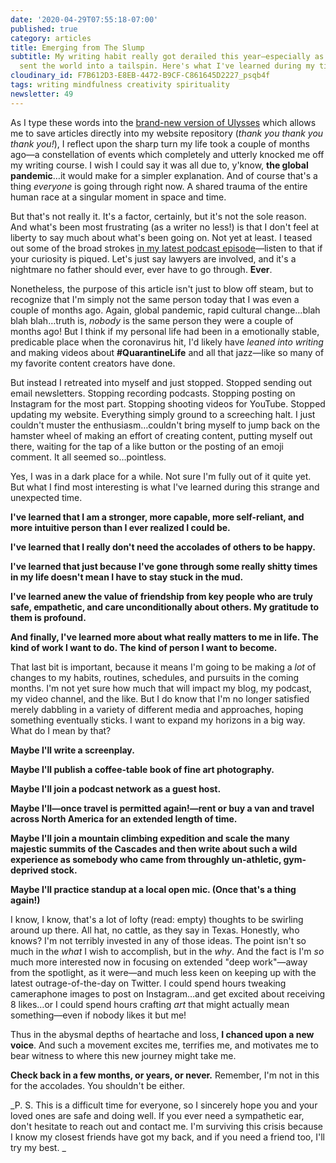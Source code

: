 ```yaml
---
date: '2020-04-29T07:55:18-07:00'
published: true
category: articles
title: Emerging from The Slump
subtitle: My writing habit really got derailed this year—especially as the coronavirus
  sent the world into a tailspin. Here's what I've learned during my time off.
cloudinary_id: F7B612D3-E8EB-4472-B9CF-C861645D2227_psqb4f
tags: writing mindfulness creativity spirituality
newsletter: 49
---
```


As I type these words into the [brand-new version of Ulysses](https://blog.ulysses.app/ulysses-19/) which allows me to save articles directly into my website repository (_thank you thank you thank you!_), I reflect upon the sharp turn my life took a couple of months ago—a constellation of events which completely and utterly knocked me off my writing course. I wish I could say it was all due to, y'know, **the global pandemic**…it would make for a simpler explanation. And of course that's a thing _everyone_ is going through right now. A shared trauma of the entire human race at a singular moment in space and time.

But that's not really it. It's a factor, certainly, but it's not the sole reason. And what's been most frustrating (as a writer no less!) is that I don't feel at liberty to say much about what's been going on. Not yet at least. I teased out some of the broad strokes [in my latest podcast episode](/podcast/54)—listen to that if your curiosity is piqued. Let's just say lawyers are involved, and it's a nightmare no father should ever, ever have to go through. **Ever**.

Nonetheless, the purpose of this article isn't just to blow off steam, but to recognize that I'm simply not the same person today that I was even a couple of months ago. Again, global pandemic, rapid cultural change…blah blah blah…truth is, _nobody_ is the same person they were a couple of months ago! But I think if my personal life had been in a emotionally stable, predicable place when the coronavirus hit, I'd likely have _leaned into writing_ and making videos about **\#QuarantineLife** and all that jazz—like so many of my favorite content creators have done.

But instead I retreated into myself and just stopped. Stopped sending out email newsletters. Stopping recording podcasts. Stopping posting on Instagram for the most part. Stopping shooting videos for YouTube. Stopped updating my website. Everything simply ground to a screeching halt. I just couldn't muster the enthusiasm…couldn't bring myself to jump back on the hamster wheel of making an effort of creating content, putting myself out there, waiting for the tap of a like button or the posting of an emoji comment. It all seemed so…pointless.

Yes, I was in a dark place for a while. Not sure I'm fully out of it quite yet. But what I find most interesting is what I've learned during this strange and unexpected time.

**I've learned that I am a stronger, more capable, more self-reliant, and more intuitive person than I ever realized I could be.**

**I've learned that I really don't need the accolades of others to be happy.**

**I've learned that just because I've gone through some really shitty times in my life doesn't mean I have to stay stuck in the mud.**

**I've learned anew the value of friendship from key people who are truly safe, empathetic, and care unconditionally about others. My gratitude to them is profound.**

**And finally, I've learned more about what really matters to me in life. The kind of work I want to do. The kind of person I want to become.**

That last bit is important, because it means I'm going to be making a _lot_ of changes to my habits, routines, schedules, and pursuits in the coming months. I'm not yet sure how much that will impact my blog, my podcast, my video channel, and the like. But I do know that I'm no longer satisfied merely dabbling in a variety of different media and approaches, hoping something eventually sticks. I want to expand my horizons in a big way. What do I mean by that?

**Maybe I'll write a screenplay.**

**Maybe I'll publish a coffee-table book of fine art photography.**

**Maybe I'll join a podcast network as a guest host.**

**Maybe I'll—once travel is permitted again!—rent or buy a van and travel across North America for an extended length of time.**

**Maybe I'll join a mountain climbing expedition and scale the many majestic summits of the Cascades and then write about such a wild experience as somebody who came from throughly un-athletic, gym-deprived stock.**

**Maybe I'll practice standup at a local open mic. (Once that's a thing again!)**

I know, I know, that's a lot of lofty (read: empty) thoughts to be swirling around up there. All hat, no cattle, as they say in Texas. Honestly, who knows? I'm not terribly invested in any of those ideas. The point isn't so much in the _what_ I wish to accomplish, but in the _why_. And the fact is I'm _so_ much more interested now in focusing on extended "deep work"—away from the spotlight, as it were—and much less keen on keeping up with the latest outrage-of-the-day on Twitter. I could spend hours tweaking cameraphone images to post on Instagram…and get excited about receiving 8 likes…or I could spend hours crafting _art_ that might actually mean something—even if nobody likes it but me!

Thus in the abysmal depths of heartache and loss, **I chanced upon a new voice**. And such a movement excites me, terrifies me, and motivates me to bear witness to where this new journey might take me.

**Check back in a few months, or years, or never.** Remember, I'm not in this for the accolades. You shouldn't be either.

_P. S. This is a difficult time for everyone, so I sincerely hope you and your loved ones are safe and doing well. If you ever need a sympathetic ear, don't hesitate to reach out and contact me. I'm surviving this crisis because I know my closest friends have got my back, and if you need a friend too, I'll try my best. _
